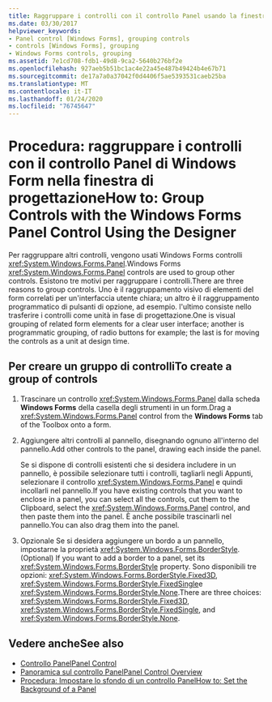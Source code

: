 ```yaml
---
title: Raggruppare i controlli con il controllo Panel usando la finestra di progettazione
ms.date: 03/30/2017
helpviewer_keywords:
- Panel control [Windows Forms], grouping controls
- controls [Windows Forms], grouping
- Windows Forms controls, grouping
ms.assetid: 7e1cd708-fdb1-49d8-9ca2-5640b276bf2e
ms.openlocfilehash: 927aeb5b51bc1ac4e22a45e487b49424b4e67b71
ms.sourcegitcommit: de17a7a0a37042f0d4406f5ae5393531caeb25ba
ms.translationtype: MT
ms.contentlocale: it-IT
ms.lasthandoff: 01/24/2020
ms.locfileid: "76745647"
---
```

# <a name="how-to-group-controls-with-the-windows-forms-panel-control-using-the-designer"></a><span data-ttu-id="14492-102">Procedura: raggruppare i controlli con il controllo Panel di Windows Form nella finestra di progettazione</span><span class="sxs-lookup"><span data-stu-id="14492-102">How to: Group Controls with the Windows Forms Panel Control Using the Designer</span></span>
<span data-ttu-id="14492-103">Per raggruppare altri controlli, vengono usati Windows Forms controlli <xref:System.Windows.Forms.Panel>.</span><span class="sxs-lookup"><span data-stu-id="14492-103">Windows Forms <xref:System.Windows.Forms.Panel> controls are used to group other controls.</span></span> <span data-ttu-id="14492-104">Esistono tre motivi per raggruppare i controlli.</span><span class="sxs-lookup"><span data-stu-id="14492-104">There are three reasons to group controls.</span></span> <span data-ttu-id="14492-105">Uno è il raggruppamento visivo di elementi del form correlati per un'interfaccia utente chiara; un altro è il raggruppamento programmatico di pulsanti di opzione, ad esempio. l'ultimo consiste nello trasferire i controlli come unità in fase di progettazione.</span><span class="sxs-lookup"><span data-stu-id="14492-105">One is visual grouping of related form elements for a clear user interface; another is programmatic grouping, of radio buttons for example; the last is for moving the controls as a unit at design time.</span></span>

## <a name="to-create-a-group-of-controls"></a><span data-ttu-id="14492-106">Per creare un gruppo di controlli</span><span class="sxs-lookup"><span data-stu-id="14492-106">To create a group of controls</span></span>

1. <span data-ttu-id="14492-107">Trascinare un controllo <xref:System.Windows.Forms.Panel> dalla scheda **Windows Forms** della casella degli strumenti in un form.</span><span class="sxs-lookup"><span data-stu-id="14492-107">Drag a <xref:System.Windows.Forms.Panel> control from the **Windows Forms** tab of the Toolbox onto a form.</span></span>

2. <span data-ttu-id="14492-108">Aggiungere altri controlli al pannello, disegnando ognuno all'interno del pannello.</span><span class="sxs-lookup"><span data-stu-id="14492-108">Add other controls to the panel, drawing each inside the panel.</span></span>

     <span data-ttu-id="14492-109">Se si dispone di controlli esistenti che si desidera includere in un pannello, è possibile selezionare tutti i controlli, tagliarli negli Appunti, selezionare il controllo <xref:System.Windows.Forms.Panel> e quindi incollarli nel pannello.</span><span class="sxs-lookup"><span data-stu-id="14492-109">If you have existing controls that you want to enclose in a panel, you can select all the controls, cut them to the Clipboard, select the <xref:System.Windows.Forms.Panel> control, and then paste them into the panel.</span></span> <span data-ttu-id="14492-110">È anche possibile trascinarli nel pannello.</span><span class="sxs-lookup"><span data-stu-id="14492-110">You can also drag them into the panel.</span></span>

3. <span data-ttu-id="14492-111">Opzionale Se si desidera aggiungere un bordo a un pannello, impostarne la proprietà <xref:System.Windows.Forms.BorderStyle>.</span><span class="sxs-lookup"><span data-stu-id="14492-111">(Optional) If you want to add a border to a panel, set its <xref:System.Windows.Forms.BorderStyle> property.</span></span> <span data-ttu-id="14492-112">Sono disponibili tre opzioni: <xref:System.Windows.Forms.BorderStyle.Fixed3D>, <xref:System.Windows.Forms.BorderStyle.FixedSingle>e <xref:System.Windows.Forms.BorderStyle.None>.</span><span class="sxs-lookup"><span data-stu-id="14492-112">There are three choices: <xref:System.Windows.Forms.BorderStyle.Fixed3D>, <xref:System.Windows.Forms.BorderStyle.FixedSingle>, and <xref:System.Windows.Forms.BorderStyle.None>.</span></span>

## <a name="see-also"></a><span data-ttu-id="14492-113">Vedere anche</span><span class="sxs-lookup"><span data-stu-id="14492-113">See also</span></span>

- [<span data-ttu-id="14492-114">Controllo Panel</span><span class="sxs-lookup"><span data-stu-id="14492-114">Panel Control</span></span>](panel-control-windows-forms.md)
- [<span data-ttu-id="14492-115">Panoramica sul controllo Panel</span><span class="sxs-lookup"><span data-stu-id="14492-115">Panel Control Overview</span></span>](panel-control-overview-windows-forms.md)
- [<span data-ttu-id="14492-116">Procedura: Impostare lo sfondo di un controllo Panel</span><span class="sxs-lookup"><span data-stu-id="14492-116">How to: Set the Background of a Panel</span></span>](how-to-set-the-background-of-a-windows-forms-panel.md)
